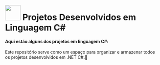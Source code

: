 #  <img src="https://hermes.dio.me/skills/21020ed4-299a-4e76-8cf2-86c38502b4b4.png" height=50> Projetos Desenvolvidos em Linguagem C# 
#### Aqui estão alguns dos projetos em linguagem C#:

Este repositório serve como um espaço para organizar e armazenar todos os projetos desenvolvidos em .NET C#.🚀




